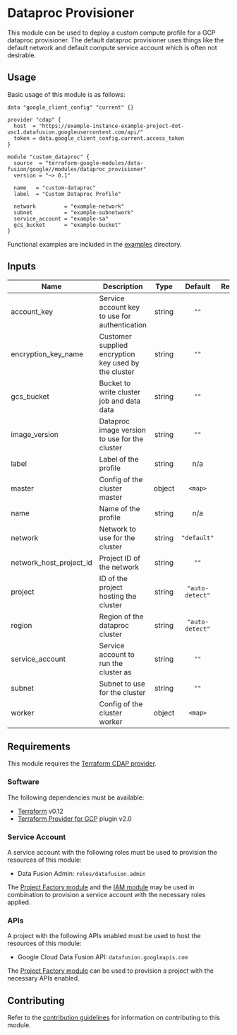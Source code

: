 # Dataproc Provisioner

This module can be used to deploy a custom compute profile for a GCP dataproc
provisioner. The default dataproc provisioner uses things like the default
network and default compute service account which is often not desirable.

## Usage

Basic usage of this module is as follows:

```hcl
data "google_client_config" "current" {}

provider "cdap" {
  host  = "https://example-instance-example-project-dot-usc1.datafusion.googleusercontent.com/api/"
  token = data.google_client_config.current.access_token
}

module "custom_dataproc" {
  source  = "terraform-google-modules/data-fusion/google//modules/dataproc_provisioner"
  version = "~> 0.1"

  name   = "custom-dataproc"
  label  = "Custom Dataproc Profile"

  network         = "example-network"
  subnet          = "example-subnetwork"
  service_account = "example-sa"
  gcs_bucket      = "example-bucket"
}
```

Functional examples are included in the
[examples](./examples/) directory.

<!-- BEGINNING OF PRE-COMMIT-TERRAFORM DOCS HOOK -->
## Inputs

| Name | Description | Type | Default | Required |
|------|-------------|:----:|:-----:|:-----:|
| account\_key | Service account key to use for authentication | string | `""` | no |
| encryption\_key\_name | Customer supplied encryption key used by the cluster | string | `""` | no |
| gcs\_bucket | Bucket to write cluster job and data data | string | `""` | no |
| image\_version | Dataproc image version to use for the cluster | string | `""` | no |
| label | Label of the profile | string | n/a | yes |
| master | Config of the cluster master | object | `<map>` | no |
| name | Name of the profile | string | n/a | yes |
| network | Network to use for the cluster | string | `"default"` | no |
| network\_host\_project\_id | Project ID of the network | string | `""` | no |
| project | ID of the project hosting the cluster | string | `"auto-detect"` | no |
| region | Region of the dataproc cluster | string | `"auto-detect"` | no |
| service\_account | Service account to run the cluster as | string | `""` | no |
| subnet | Subnet to use for the cluster | string | `""` | no |
| worker | Config of the cluster worker | object | `<map>` | no |

<!-- END OF PRE-COMMIT-TERRAFORM DOCS HOOK -->

## Requirements

This module requires the
[Terraform CDAP provider](https://googlecloudplatform.github.io/terraform-provider-cdap/).

### Software

The following dependencies must be available:

- [Terraform][terraform] v0.12
- [Terraform Provider for GCP][terraform-provider-gcp] plugin v2.0

### Service Account

A service account with the following roles must be used to provision
the resources of this module:

- Data Fusion Admin: `roles/datafusion.admin`

The [Project Factory module][project-factory-module] and the
[IAM module][iam-module] may be used in combination to provision a
service account with the necessary roles applied.

### APIs

A project with the following APIs enabled must be used to host the
resources of this module:

- Google Cloud Data Fusion API: `datafusion.googleapis.com`

The [Project Factory module][project-factory-module] can be used to
provision a project with the necessary APIs enabled.

## Contributing

Refer to the [contribution guidelines](./CONTRIBUTING.md) for
information on contributing to this module.

[iam-module]: https://registry.terraform.io/modules/terraform-google-modules/iam/google
[project-factory-module]: https://registry.terraform.io/modules/terraform-google-modules/project-factory/google
[terraform-provider-gcp]: https://www.terraform.io/docs/providers/google/index.html
[terraform]: https://www.terraform.io/downloads.html
